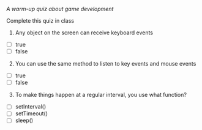 *A warm-up quiz about game development*

Complete this quiz in class

1. Any object on the screen can receive keyboard events

- [ ] true
- [ ] false

2. You can use the same method to listen to key events and mouse events

- [ ] true
- [ ] false

3. To make things happen at a regular interval, you use what function?

- [ ] setInterval()
- [ ] setTimeout()
- [ ] sleep()
